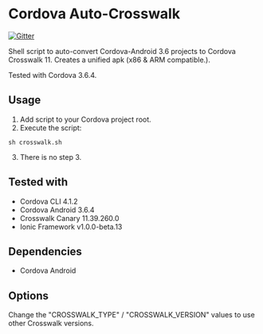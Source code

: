 Cordova Auto-Crosswalk
======================

[![Gitter](https://badges.gitter.im/Join%20Chat.svg)](https://gitter.im/SidneyS/cordova-autocrosswalk?utm_source=badge&utm_medium=badge&utm_campaign=pr-badge&utm_content=badge)

Shell script to auto-convert Cordova-Android 3.6 projects to Cordova Crosswalk 11.
Creates a unified apk (x86 & ARM compatible.).

Tested with Cordova 3.6.4. 

Usage
----------------------
1. Add script to your Cordova project root.
2. Execute the script:
  ```shell
  sh crosswalk.sh
  ```
3. There is no step 3.

Tested with
----------------------
* Cordova CLI 4.1.2
* Cordova Android 3.6.4
* Crosswalk Canary 11.39.260.0
* Ionic Framework v1.0.0-beta.13

Dependencies
----------------------
* Cordova Android

Options
----------------------
Change the  "CROSSWALK_TYPE" / "CROSSWALK_VERSION" values to use other Crosswalk versions.
